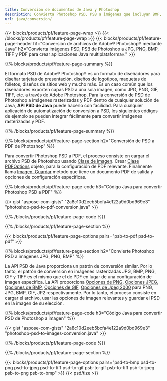 ```yaml
---
title: Conversión de documentos de Java y Photoshop
description: Convierta Photoshop PSD, PSB a imágenes que incluyan BMP, JPG, PNG, TIFF y PDF a través de la biblioteca Java.
url: java/conversion/
---
```


{{< blocks/products/pf/feature-page-wrap >}}
{{< /blocks/products/pf/feature-page-wrap >}}
{{< blocks/products/pf/feature-page-header h1="Conversión de archivos de Adobe® Photoshop® mediante Java" h2="Convierta imágenes PSD, PSB de Photoshop a JPG, PNG, BMP, TIFF y PDF para crear aplicaciones Java multiplataforma»." >}}

{{% blocks/products/pf/feature-page-summary %}}

El formato PSD de Adobe® Photoshop® es un formato de diseñadores para diseñar tarjetas de presentación, diseños de logotipos, maquetas de folletos, diseños de sitios web y mucho más. Es un caso común que los diseñadores exporten capas PSD a una sola imagen, como JPG, PNG, GIF, TIFF, etc. a través de Adobe Photoshop. Para la conversión de PSD de Photoshop a imágenes rasterizadas y PDF dentro de cualquier solución de Java, **API PSD de Java** puede hacerlo con facilidad. Para cualquier aplicación de automatización de conversión a PSD, los siguientes códigos de ejemplo se pueden integrar fácilmente para convertir imágenes rasterizadas y PDF.

{{% /blocks/products/pf/feature-page-summary %}}

{{% blocks/products/pf/feature-page-section h2="Conversión de PSD a PDF de Photoshop" %}}

Para convertir Photoshop PSD a PDF, el proceso consiste en cargar el archivo PSD de Photoshop usando [Clase de imagen](https://apireference.aspose.com/psd/java/com.aspose.psd/Image). Crear [Clase PDFOptions](https://apireference.aspose.com/psd/java/com.aspose.psd.imageoptions/PdfOptions) objeto, para la configuración de PDF relevante. Finalmente llama [Imagen. Guardar](https://apireference.aspose.com/psd/java/com.aspose.psd/Image#save-java.lang.String-com.aspose.psd.ImageOptionsBase-) método que tiene un documento PDF de salida y opciones de configuración específicas.

{{% blocks/products/pf/feature-page-code h3="Código Java para convertir Photoshop PSD a PDF" %}}

{{< gist "aspose-com-gists" "2a8c10d2eeb5bcfa4e122a9d0bd969e3" "photoshop-psd-to-pdf-conversion.java" >}}

{{% /blocks/products/pf/feature-page-code %}}

{{% /blocks/products/pf/feature-page-section %}}

{{< blocks/products/pf/feature-page-options pairs="psb-to-pdf psd-to-pdf" >}}

{{% blocks/products/pf/feature-page-section h2="Convierte Photoshop PSD a imágenes JPG, PNG, BMP" %}}

La API PSD de Java proporciona un patrón de conversión similar. Por lo tanto, el patrón de conversión en imágenes rasterizadas JPG, BMP, PNG, GIF y TIFF es el mismo que el de PDF en lugar de una configuración de imagen específica. La API proporciona [Opciones de PNG](https://apireference.aspose.com/psd/java/com.aspose.psd.imageoptions/PngOptions), [Opciones JPEG](https://apireference.aspose.com/psd/java/com.aspose.psd.imageoptions/JpegOptions), [Opciones de BMP](https://apireference.aspose.com/psd/java/com.aspose.psd.imageoptions/BmpOptions), [Opciones de GIF](https://apireference.aspose.com/psd/java/com.aspose.psd.imageoptions/GifOptions), [Opciones de Jpeg 2000](https://apireference.aspose.com/psd/java/com.aspose.psd.imageoptions/Jpeg2000Options) para PNG, JPG, BMP, GIF, JP2 respectivamente. Por lo tanto, el proceso consiste en cargar el archivo, usar las opciones de imagen relevantes y guardar el PSD en la imagen de su elección.

{{% blocks/products/pf/feature-page-code h3="Código Java para convertir PSD de Photoshop a imagen" %}}

{{< gist "aspose-com-gists" "2a8c10d2eeb5bcfa4e122a9d0bd969e3" "photoshop-psd-to-images-conversion.java" >}}

{{% /blocks/products/pf/feature-page-code %}}

{{% /blocks/products/pf/feature-page-section %}}

{{< blocks/products/pf/feature-page-options pairs="psd-to-bmp psd-to-png psd-to-jpeg psd-to-tiff psd-to-gif psb-to-gif psb-to-tiff psb-to-jpeg psb-to-png psb-to-bmp" >}}
{{< psd/tize >}}
